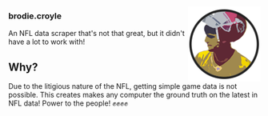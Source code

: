 <p align="left">
  <img align="right" src=../public/images/logo.png height="150px">

  <h3 align="left">brodie.croyle</h3>

  <p align="left">
    An NFL data scraper that's not that great, but it didn't have a lot to work with!
 </p>
</p>

## Why?
Due to the litigious nature of the NFL, getting simple game data is not possible. This creates makes any computer the ground truth on the latest in NFL data! Power to the people! ✊✊✊✊